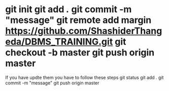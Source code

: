 git init 
git add *.*
git commit -m "message"
git remote add margin https://github.com/ShashiderThangeda/DBMS_TRAINING.git
git checkout -b master
git push origin master
==============================================================================================================================================================================================================
If you have updte them you have to follow these steps
git status 
git add *.*
git commit -m "message"
git push origin master
